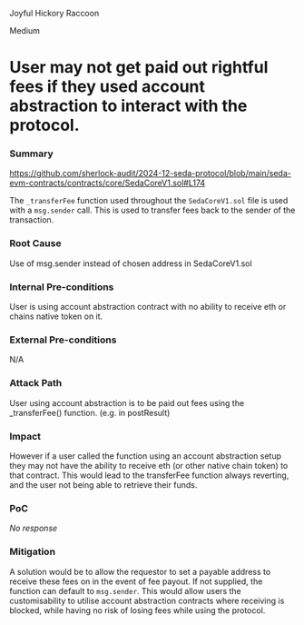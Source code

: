 Joyful Hickory Raccoon

Medium

# User may not get paid out rightful fees if they used account abstraction to interact with the protocol.

### Summary

https://github.com/sherlock-audit/2024-12-seda-protocol/blob/main/seda-evm-contracts/contracts/core/SedaCoreV1.sol#L174

The `_transferFee` function used throughout the `SedaCoreV1.sol` file is used with a `msg.sender` call. This is used to transfer fees back to the sender of the transaction.

### Root Cause

Use of msg.sender instead of chosen address in SedaCoreV1.sol

### Internal Pre-conditions

User is using account abstraction contract with no ability to receive eth or chains native token on it.

### External Pre-conditions

N/A

### Attack Path

User using account abstraction is to be paid out fees using the _transferFee() function. (e.g. in postResult)

### Impact

However if a user called the function using an account abstraction setup they may not have the ability to receive eth (or other native chain token) to that contract. This would lead to the transferFee function always reverting, and the user not being able to retrieve their funds.

### PoC

_No response_

### Mitigation

A solution would be to allow the requestor to set a payable address to receive these fees on in the event of fee payout. If not supplied, the function can default to `msg.sender`. This would allow users the customisability to utilise account abstraction contracts where receiving is blocked, while having no risk of losing fees while using the protocol.